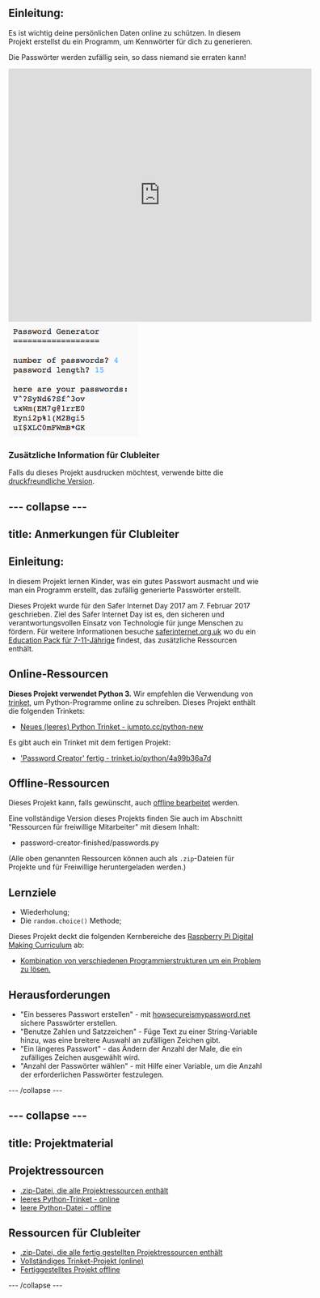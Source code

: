 ## Einleitung:

Es ist wichtig deine persönlichen Daten online zu schützen. In diesem Projekt erstellst du ein Programm, um Kennwörter für dich zu generieren.

Die Passwörter werden zufällig sein, so dass niemand sie erraten kann!

<div class="trinket">
  <iframe src="https://trinket.io/embed/python/4a99b36a7d?outputOnly=true&start=result" width="600" height="500" frameborder="0" marginwidth="0" marginheight="0" allowfullscreen>
  </iframe>
  <img src="images/passwords-finished.png">
</div>

### Zusätzliche Information für Clubleiter

Falls du dieses Projekt ausdrucken möchtest, verwende bitte die [druckfreundliche Version](https://projects.raspberrypi.org/de-DE/projects/password-generator/print).


--- collapse ---
---
title: Anmerkungen für Clubleiter
---


## Einleitung:

In diesem Projekt lernen Kinder, was ein gutes Passwort ausmacht und wie man ein Programm erstellt, das zufällig generierte Passwörter erstellt.

Dieses Projekt wurde für den Safer Internet Day 2017 am 7. Februar 2017 geschrieben. Ziel des Safer Internet Day ist es, den sicheren und verantwortungsvollen Einsatz von Technologie für junge Menschen zu fördern. Für weitere Informationen besuche [saferinternet.org.uk](https://www.saferinternet.org.uk/) wo du ein [Education Pack für 7-11-Jährige](https://d1afx9quaogywf.cloudfront.net/cdn/farfuture/_-EgL7dYtxtypvvDcNCE53bYE-OMfdH59vaJ5XPcoG4/mtime:1483547665/sites/default/files/SID2017%20Education%20Pack%20for%207-11%20year%20olds_0.zip) findest, das zusätzliche Ressourcen enthält.

## Online-Ressourcen

__Dieses Projekt verwendet Python 3.__ Wir empfehlen die Verwendung von [trinket](https://trinket.io/), um Python-Programme online zu schreiben. Dieses Projekt enthält die folgenden Trinkets:

+ [Neues (leeres) Python Trinket - jumpto.cc/python-new](http://jumpto.cc/python-new)

Es gibt auch ein Trinket mit dem fertigen Projekt:

+ ['Password Creator' fertig - trinket.io/python/4a99b36a7d](https://trinket.io/python/4a99b36a7d)

## Offline-Ressourcen
Dieses Projekt kann, falls gewünscht, auch [offline bearbeitet](https://www.codeclubprojects.org/en-GB/resources/python-working-offline/) werden.

Eine vollständige Version dieses Projekts finden Sie auch im Abschnitt "Ressourcen für freiwillige Mitarbeiter" mit diesem Inhalt:

+ password-creator-finished/passwords.py

(Alle oben genannten Ressourcen können auch als `.zip`-Dateien für Projekte und für Freiwillige heruntergeladen werden.)

## Lernziele
+ Wiederholung;
+ Die `random.choice()` Methode;

Dieses Projekt deckt die folgenden Kernbereiche des [Raspberry Pi Digital Making Curriculum](http://rpf.io/curriculum) ab:

+ [Kombination von verschiedenen Programmierstrukturen um ein Problem zu lösen.](https://www.raspberrypi.org/curriculum/programming/builder)

## Herausforderungen
+ "Ein besseres Passwort erstellen" - mit <a href="https://howsecureismypassword.net/" target="_blank">howsecureismypassword.net</a> sichere Passwörter erstellen.
+ "Benutze Zahlen und Satzzeichen" - Füge Text zu einer String-Variable hinzu, was eine breitere Auswahl an zufälligen Zeichen gibt.
+ "Ein längeres Passwort" - das Ändern der Anzahl der Male, die ein zufälliges Zeichen ausgewählt wird.
+ "Anzahl der Passwörter wählen" - mit Hilfe einer Variable, um die Anzahl der erforderlichen Passwörter festzulegen.

--- /collapse ---


--- collapse ---
---
title: Projektmaterial
---
## Projektressourcen
* [.zip-Datei, die alle Projektressourcen enthält](resources/password-generator-resources.zip)
* [leeres Python-Trinket - online](http://jumpto.cc/python-new)
* [leere Python-Datei - offline](resources/new-new.py)

## Ressourcen für Clubleiter
* [.zip-Datei, die alle fertig gestellten Projektressourcen enthält](resources/password-generator-finished.zip)
* [Vollständiges Trinket-Projekt (online)](https://trinket.io/python/4a99b36a7d)
* [Fertiggestelltes Projekt offline](resources/password-generator-finished-passwords.py)

--- /collapse ---
